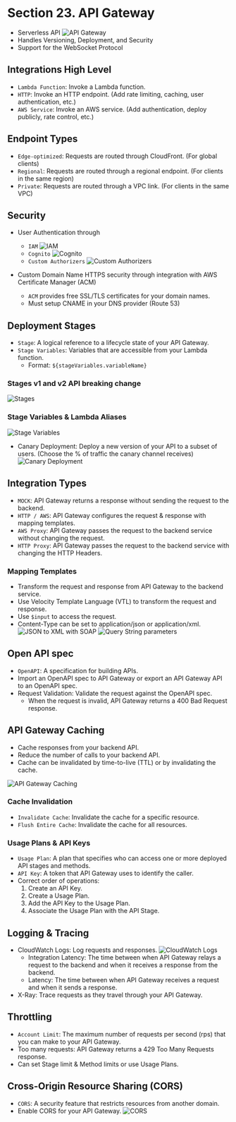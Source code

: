 # Section 23. API Gateway

- Serverless API
  ![API Gateway](./images/api-gateway.png)
- Handles Versioning, Deployment, and Security
- Support for the WebSocket Protocol

## Integrations High Level

- `Lambda Function`: Invoke a Lambda function.
- `HTTP`: Invoke an HTTP endpoint. (Add rate limiting, caching, user authentication, etc.)
- `AWS Service`: Invoke an AWS service. (Add authentication, deploy publicly, rate control, etc.)

## Endpoint Types

- `Edge-optimized`: Requests are routed through CloudFront. (For global clients)
- `Regional`: Requests are routed through a regional endpoint. (For clients in the same region)
- `Private`: Requests are routed through a VPC link. (For clients in the same VPC)

## Security

- User Authentication through

  - `IAM`
    ![IAM](./images/iam.png)
  - `Cognito`
    ![Cognito](./images/cognito.png)
  - `Custom Authorizers`
    ![Custom Authorizers](./images/custom-authorizers.png)

- Custom Domain Name HTTPS security through integration with AWS Certificate Manager (ACM)
  - `ACM` provides free SSL/TLS certificates for your domain names.
  - Must setup CNAME in your DNS provider (Route 53)

## Deployment Stages

- `Stage`: A logical reference to a lifecycle state of your API Gateway.
- `Stage Variables`: Variables that are accessible from your Lambda function.
  - Format: `${stageVariables.variableName}`

### Stages v1 and v2 API breaking change

![Stages](./images/stages.png)

### Stage Variables & Lambda Aliases

![Stage Variables](./images/stage-variables.png)

- Canary Deployment: Deploy a new version of your API to a subset of users. (Choose the % of traffic the canary channel receives)
  ![Canary Deployment](./images/canary-deployment.png)

## Integration Types

- `MOCK`: API Gateway returns a response without sending the request to the backend.
- `HTTP / AWS`: API Gateway configures the request & response with mapping templates.
- `AWS Proxy`: API Gateway passes the request to the backend service without changing the request.
- `HTTP Proxy`: API Gateway passes the request to the backend service with changing the HTTP Headers.

### Mapping Templates

- Transform the request and response from API Gateway to the backend service.
- Use Velocity Template Language (VTL) to transform the request and response.
- Use `$input` to access the request.
- Content-Type can be set to application/json or application/xml.
  ![JSON to XML with SOAP](./images/json-to-xml.png)
  ![Query String parameters](./images/query-string-parameters.png)

## Open API spec

- `OpenAPI`: A specification for building APIs.
- Import an OpenAPI spec to API Gateway or export an API Gateway API to an OpenAPI spec.
- Request Validation: Validate the request against the OpenAPI spec.
  - When the request is invalid, API Gateway returns a 400 Bad Request response.

## API Gateway Caching

- Cache responses from your backend API.
- Reduce the number of calls to your backend API.
- Cache can be invalidated by time-to-live (TTL) or by invalidating the cache.

![API Gateway Caching](./images/api-gateway-caching.png)

### Cache Invalidation

- `Invalidate Cache`: Invalidate the cache for a specific resource.
- `Flush Entire Cache`: Invalidate the cache for all resources.

### Usage Plans & API Keys

- `Usage Plan`: A plan that specifies who can access one or more deployed API stages and methods.
- `API Key`: A token that API Gateway uses to identify the caller.
- Correct order of operations:
  1. Create an API Key.
  2. Create a Usage Plan.
  3. Add the API Key to the Usage Plan.
  4. Associate the Usage Plan with the API Stage.

## Logging & Tracing

- CloudWatch Logs: Log requests and responses.
  ![CloudWatch Logs](./images/cloudwatch-logs.png)
  - Integration Latency: The time between when API Gateway relays a request to the backend and when it receives a response from the backend.
  - Latency: The time between when API Gateway receives a request and when it sends a response.
- X-Ray: Trace requests as they travel through your API Gateway.

## Throttling

- `Account Limit`: The maximum number of requests per second (rps) that you can make to your API Gateway.
- Too many requests: API Gateway returns a 429 Too Many Requests response.
- Can set Stage limit & Method limits or use Usage Plans.

## Cross-Origin Resource Sharing (CORS)

- `CORS`: A security feature that restricts resources from another domain.
- Enable CORS for your API Gateway.
  ![CORS](./images/cors.png)
